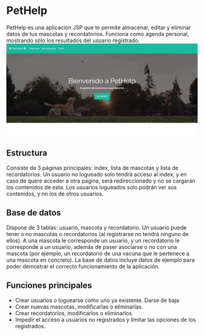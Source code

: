 # PetHelp
PetHelp es una aplicación JSP que te permite almacenar, editar y eliminar datos de tus mascotas y recordatorios. Funciona como agenda personal, mostrando sólo los resultados del usuario registrado.
![PetHelp Index](https://github.com/torrespedrob/PetHelp/blob/master/pethelp_index.png)
## Estructura
Consiste de 3 páginas principales: index, lista de mascotas y lista de recordatorios. Un usuario no logueado solo tendrá acceso al index, y en caso de quere acceder a otra página, será redireccionado y no se cargarán los contenidos de esta. Los usuarios logueados solo podrán ver sus contenidos, y no los de otros usuarios.
## Base de datos
Dispone de 3 tablas: usuario, mascota y recordatorio. Un usuario puede tener o no mascotas o recordatorios (al registrarse no tendrá ninguno de ellos). A una mascota le corresponde un usuario, y un recordatorio le corresponde a un usuario, además de paser asociarse o no con una mascota (por ejemplo, un recordatorio de una vacuna que le pertenece a una mascota en concreto). La base de datos incluye datos de ejemplo para poder demostrar el correcto funcionamiento de la aplicación.
## Funciones principales
* Crear usuarios o loguearse como uno ya existente. Darse de baja
* Crear nuevas mascotas, modificarlas o eliminarlas.
* Crear recordatorios, modificarlos o eliminarlos.
* Impedir el acceso a usuarios no registrados y limitar las opciones de los registrados.
